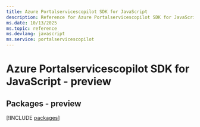 ```yaml
---
title: Azure Portalservicescopilot SDK for JavaScript
description: Reference for Azure Portalservicescopilot SDK for JavaScript
ms.date: 10/13/2025
ms.topic: reference
ms.devlang: javascript
ms.service: portalservicescopilot
---
```

# Azure Portalservicescopilot SDK for JavaScript - preview
## Packages - preview
[!INCLUDE [packages](portalservicescopilot-index.md)]